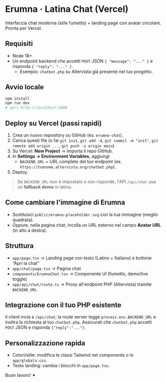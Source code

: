 # Erumna · Latina Chat (Vercel)

Interfaccia chat moderna (stile fumetto) + landing page con avatar circolare. Pronta per Vercel.

## Requisiti
- Node 18+
- Un endpoint backend che accetti `POST` JSON `{ "message": "..." }` e risponda `{ "reply": "..." }`.
  - Esempio: `chatbot.php` su Altervista già presente nel tuo progetto.

## Avvio locale
```bash
npm install
npm run dev
# apri http://localhost:3000
```

## Deploy su Vercel (passi rapidi)
1. Crea un nuovo repository su GitHub (es. `erumna-chat`).
2. Carica questi file (o fai `git init`, `git add -A`, `git commit -m "init"`, `git remote add origin ...`, `git push -u origin main`).
3. Su Vercel: **New Project** → Importa il repo GitHub.
4. In **Settings → Environment Variables**, aggiungi:
   - `BACKEND_URL` = URL completo del tuo endpoint (es. `https://tuonome.altervista.org/chatbot.php`).
5. Deploy.

> Se `BACKEND_URL` non è impostato o non risponde, l'API `/api/chat` usa un **fallback demo** in latino.

## Come cambiare l'immagine di Erumna
- Sostituisci `public/erumna-placeholder.svg` con la tua immagine (meglio quadrata).
- Oppure, nella pagina chat, incolla un URL esterno nel campo **Avatar URL** (in alto a destra).

## Struttura
- `app/page.tsx` → Landing page con testo (Latino + Italiano) e bottone “Apri la chat”
- `app/chat/page.tsx` → Pagina chat
- `components/ErumnaChat.tsx` → Componente UI (fumetto, demo/live toggle)
- `app/api/chat/route.ts` → Proxy all'endpoint PHP (Altervista) tramite `BACKEND_URL`

## Integrazione con il tuo PHP esistente
Il client invia a `/api/chat`; la route server legge `process.env.BACKEND_URL` e inoltra la richiesta al tuo `chatbot.php`.
Assicurati che `chatbot.php` accetti `POST` JSON e risponda `{"reply":"..."}`.

## Personalizzazione rapida
- Colori/stile: modifica le classi Tailwind nel componente o in `app/globals.css`.
- Testo landing: cambia i blocchi in `app/page.tsx`.

Buon lavoro! ✦

